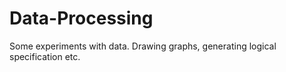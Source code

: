 # Data-Processing

Some experiments with data. Drawing graphs, generating logical specification etc.
